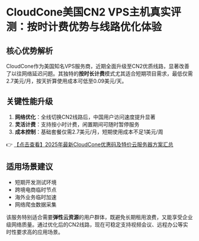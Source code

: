 # CloudCone美国CN2 VPS主机真实评测：按时计费优势与线路优化体验

## 核心优势解析

CloudCone作为美国知名VPS服务商，近期全面升级至CN2优质线路，显著改善了以往网络延迟问题。其独特的**按时长计费**模式尤其适合短期项目需求，最低仅需2.7美元/月，按天折算使用成本可低至0.09美元/天。

## 关键性能升级

1. **网络优化**：全线切换CN2线路后，中国用户访问速度提升显著
2. **灵活计费**：支持按小时计费，闲置期间可随时暂停服务
3. **成本控制**：基础套餐仅需2.7美元/月，短期使用成本不足1美元/周

👉 [【点击查看】2025年最新CloudCone优惠码及特价云服务器方案汇总](https://bit.ly/Cloudcone)

## 适用场景建议

- 短期开发测试环境
- 跨境电商临时节点
- 海外业务临时加速
- 网络爬虫数据采集

该服务特别适合需要**弹性云资源**的用户群体，既避免长期租用浪费，又能享受企业级网络质量。通过优化后的CN2线路，现在可稳定支持视频会议、远程办公等实时性要求高的应用场景。